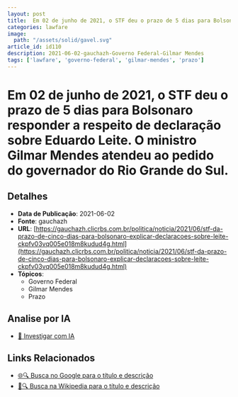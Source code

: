```yaml
---
layout: post
title:  Em 02 de junho de 2021, o STF deu o prazo de 5 dias para Bolsonaro responder a respeito de declaração sobre Eduardo Leite. O ministro Gilmar Mendes atendeu ao pedido do governador do Rio Grande do Sul.
categories: lawfare
image: 
  path: "/assets/solid/gavel.svg"
article_id: id110
description: 2021-06-02-gauchazh-Governo Federal-Gilmar Mendes
tags: ['lawfare', 'governo-federal', 'gilmar-mendes', 'prazo']
---
```


# Em 02 de junho de 2021, o STF deu o prazo de 5 dias para Bolsonaro responder a respeito de declaração sobre Eduardo Leite. O ministro Gilmar Mendes atendeu ao pedido do governador do Rio Grande do Sul.

## Detalhes
- **Data de Publicação**: 2021-06-02
- **Fonte**: gauchazh
- **URL**: [https://gauchazh.clicrbs.com.br/politica/noticia/2021/06/stf-da-prazo-de-cinco-dias-para-bolsonaro-explicar-declaracoes-sobre-leite-ckpfv03vq005e018m8kudud4g.html](https://gauchazh.clicrbs.com.br/politica/noticia/2021/06/stf-da-prazo-de-cinco-dias-para-bolsonaro-explicar-declaracoes-sobre-leite-ckpfv03vq005e018m8kudud4g.html)
- **Tópicos**:
  - Governo Federal
  - Gilmar Mendes
  - Prazo

## Analise por IA
- [🤖 Investigar com IA](https://www.perplexity.ai/search?q=%22not%C3%ADcia%20artigo%20Brasil%22%20Em%2002%20de%20junho%20de%202021%2C%20o%20STF%20deu%20o%20prazo%20de%205%20dias%20para%20Bolsonaro%20responder%20a%20respeito%20de%20declara%C3%A7%C3%A3o%20sobre%20Eduardo%20Leite.%20O%20ministro%20Gilmar%20Mendes%20atendeu%20ao%20pedido%20do%20governador%20do%20Rio%20Grande%20do%20Sul.%20gauchazh%202021-06-02)

## Links Relacionados
- [🌐🔍 Busca no Google para o título e descrição](https://www.google.com/search?q=%22not%C3%ADcia%20artigo%20Brasil%22%20Em%2002%20de%20junho%20de%202021%2C%20o%20STF%20deu%20o%20prazo%20de%205%20dias%20para%20Bolsonaro%20responder%20a%20respeito%20de%20declara%C3%A7%C3%A3o%20sobre%20Eduardo%20Leite.%20O%20ministro%20Gilmar%20Mendes%20atendeu%20ao%20pedido%20do%20governador%20do%20Rio%20Grande%20do%20Sul.%20gauchazh%202021-06-02)
- [📖🔍 Busca na Wikipedia para o título e descrição](https://pt.wikipedia.org/w/index.php?search=%22not%C3%ADcia%20artigo%20Brasil%22%20Em%2002%20de%20junho%20de%202021%2C%20o%20STF%20deu%20o%20prazo%20de%205%20dias%20para%20Bolsonaro%20responder%20a%20respeito%20de%20declara%C3%A7%C3%A3o%20sobre%20Eduardo%20Leite.%20O%20ministro%20Gilmar%20Mendes%20atendeu%20ao%20pedido%20do%20governador%20do%20Rio%20Grande%20do%20Sul.%20gauchazh%202021-06-02)

